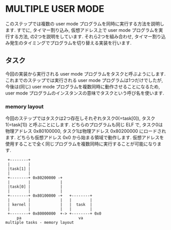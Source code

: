 # MULTIPLE USER MODE
このステップでは複数の user mode プログラムを同時に実行する方法を説明します.
すでに, タイマー割り込み, 仮想アドレス上で user mode プログラムを実行する方法,
の2つを説明をしています. それら2つを組み合わせ,
タイマー割り込み発生のタイミングでプログラムを切り替える実装を行います.

## タスク
今回の実装から実行される user mode プログラムをタスクと呼ぶようにします. これまでのステップでは実行される user mode プログラムは1つだけでしたが, 今後は(同じ) user mode プログラムを複数同時に動作させることになるため, user mode プログラムのインスタンスの意味でタスクという呼び名を使います.
### memory layout
今回のステップではタスクは2つ存在しそれぞれタスク0(=task[0]), タスク1(=task[1]) と呼ぶことにします. どちらのプログラムも同じ ELF で, タスク0は物理アドレス 0x80100000, タスク1は物理アドレス 0x80200000 にロードされます. どちらも仮想アドレス 0x0 から始まる領域で動作します. 仮想アドレスを使用することで全く同じプログラムを複数同時に実行することが可能になります.
```
 +--------+
 |        |
 |task[1] |
 |        |
 +--------+ 0x80200000 -+
 |        |             |
 |task[0] |             |
 |        |             |
 +--------+ 0x80100000 -+   +--------+
 |        |             |   |        |
 | kernel |             |   |  task  |
 |        |             |   |        |
 +--------+ 0x80000000  +-> +--------+ 0x0
     pa                         va
multiple tasks - memory layout
```
